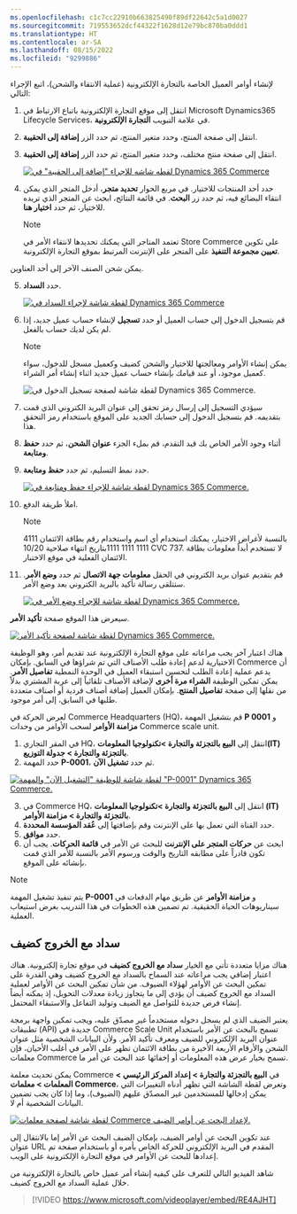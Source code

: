 ```yaml
---
ms.openlocfilehash: c1c7cc22910b663825490f89df22642c5a1d0027
ms.sourcegitcommit: 719553652dcf44322f1628d12e79bc870ba0ddd1
ms.translationtype: HT
ms.contentlocale: ar-SA
ms.lasthandoff: 08/15/2022
ms.locfileid: "9299886"
---
```

لإنشاء أوامر العميل الخاصة بالتجارة الإلكترونية (عملية الانتقاء والشحن)، اتبع الإجراء التالي:

1. انتقل إلى موقع التجارة الإلكترونية باتباع الارتباط في Microsoft Dynamics365 Lifecycle Services، في علامة التبويب **التجارة الإلكترونية**.
2. انتقل إلى صفحة المنتج، وحدد متغير المنتج، ثم حدد الزر **إضافة إلى الحقيبة**. 
3. انتقل إلى صفحة منتج مختلف، وحدد متغير المنتج، ثم حدد الزر **إضافة إلى الحقيبة**.

    [![لقطه شاشه للإجراء "إضافة إلى الحقيبة" في Dynamics 365 Commerce](../media/add-to-bag-ss.jpg)](../media/add-to-bag-ss.jpg#lightbox)
    
4. حدد أحد المنتجات للاختيار. في مربع الحوار **تحديد متجر**، أدخل المتجر الذي يمكن انتقاء البضائع فيه، ثم حدد زر **البحث**. في قائمة النتائج، ابحث عن المتجر الذي تريده للاختيار، ثم حدد **اختيار هنا**.

    > [!NOTE]
    > تعتمد المتاجر التي يمكنك تحديدها لانتقاء الأمر في Store Commerce على تكوين **تعيين مجموعة التنفيذ** على المتجر على الإنترنت المرتبط بموقع التجارة الإلكترونية. 
 
يمكن شحن الصنف الآخر إلى أحد العناوين.

5. حدد **السداد**.

    [![لقطة شاشة لإجراء السداد في Dynamics 365 Commerce](../media/checkout-ss.jpg)](../media/checkout-ss.jpg#lightbox)
    
6. قم بتسجيل الدخول إلى حساب العميل أو حدد **تسجيل** لإنشاء حساب عميل جديد، إذا لم يكن لديك حساب بالفعل. 

    > [!NOTE]
    > يمكن إنشاء الأوامر ومعالجتها للاختيار والشحن كضيف وكعميل مسجل للدخول، سواء كعميل موجود، أو عند قيامك بإنشاء حساب عميل جديد اثناء إنشاء أمر الشراء.
    
    ![لقطة شاشة لصفحة تسجيل الدخول في Dynamics 365 Commerce.](../media/sign-in-ss.jpg) 
    
7. سيؤدي التسجيل إلى إرسال رمز تحقق إلى عنوان البريد الكتروني الذي قمت بتقديمه. قم بتسجيل الدخول إلى حسابك الجديد على الموقع باستخدام رمز التحقق هذا. 
8. أثناء وجود الأمر الخاص بك قيد التقدم، قم بملء الجزء **عنوان الشحن**، ثم حدد **حفظ ومتابعة**.
9. حدد نمط التسليم، ثم حدد **حفظ ومتابعة**.

    [ ![لقطة شاشة للإجراء حفظ ومتابعة في Dynamics 365 Commerce.](../media/save-continue-ss.jpg) ](../media/save-continue-ss.jpg#lightbox)
    
10. املأ طريقة الدفع. 

    > [!NOTE]
    > بالنسبة لأغراض الاختبار، يمكنك استخدام أي اسم واستخدام رقم بطاقة الائتمان 4111 1111 1111 1111بتاريخ انتهاء صلاحية 10/20 CVC 737.
    > لا تستخدم أبداً معلومات بطاقة الائتمان الفعلية في موقع الاختبار.
    
11. قم بتقديم عنوان بريد الكتروني في الحقل **معلومات جهة الاتصال** ثم حدد **وضع الأمر**. ستتلقى رسالة تأكيد بالبريد الكتروني بعد وضع الأمر.

    [ ![لقطة شاشة للإجراء وضع الأمر في Dynamics 365 Commerce.](../media/place-order-ss.jpg) ](../media/place-order-ss.jpg#lightbox)
    
سيعرض هذا الموقع صفحة **تأكيد الأمر**.

 [ ![لقطة شاشة لصفحة تأكيد الأمر Dynamics 365 Commerce.](../media/order-confirmation-ss.jpg) ](../media/order-confirmation-ss.jpg#lightbox) 
 
هناك اعتبار آخر يجب مراعاته على موقع التجارة الإلكترونية عند تقديم أمر، وهو الوظيفة الاختيارية لدعم إعادة طلب الأصناف التي تم شراؤها في السابق. بإمكان Commerce أن يدعم عملية إعادة الطلب لتحسين استبقاء العميل في الوحدة النمطية **تفاصيل الأمر**. يمكن تمكين الوظيفة **الشراء مرة أخرى** لإضافة الأصناف تلقائياً إلى عربة المشتري بدلاً من نقلها إلى صفحة **تفاصيل المنتج**. بإمكان العميل إضافة أصناف فردية أو أصناف متعددة طلبها في السابق، إلى أمر موجود.  

لعرض الحركة في Commerce Headquarters ‏(HQ)، قم بتشغيل المهمة **P 0001** و **مزامنة الأوامر** لسحب الأوامر من وحدات Commerce scale unit.

1. في المقر التجاري HQ، انتقل إلى **البيع بالتجزئة والتجارة >تكنولوجيا المعلومات(IT) بالتجزئة والتجارة > جدولة التوزيع**.
2. حدد المهمة **P-0001**، ثم حدد **تشغيل الآن**.

 [![لقطة شاشة للوظيفة "التشغيل الآن" والمهمة "P-0001" Dynamics 365 Commerce. ](../media/run-now-job-ss.jpg)](../media/run-now-job-ss.jpg#lightbox)
 
3. في Commerce HQ، انتقل إلى **البيع بالتجزئة والتجارة >تكنولوجيا المعلومات (IT) بالتجزئة والتجارة > مزامنة الأوامر**.
4. حدد القناة التي تعمل بها على الإنترنت وقم بإضافتها إلى **عُقد المؤسسة المحددة**.
5. حدد **موافق**.
6. ابحث عن **حركات المتجر على الإنترنت** للبحث عن الأمر في **قائمة الحركات**. يجب أن تكون قادراً على مطابقه التاريخ والوقت ورسوم الأمر بالنسبة للأمر الذي قمت بإنشائه على الموقع.

> [!NOTE]
> يتم تنفيذ تشغيل المهمة **P-0001** و **مزامنة الأوامر** عن طريق مهام الدفعات في سيناريوهات الحياة الحقيقية. تم تضمين هذه الخطوات في هذا التدريب بغرض استيعاب العملية.

## <a name="guest-checkout"></a>سداد مع الخروج كضيف‬

هناك مزايا متعددة تأتي مع الخيار **سداد مع الخروج كضيف** في موقع تجارة إلكترونية. هناك اعتبار إضافي يجب مراعاته عند السماح بالسداد مع الخروج كضيف وهي القدرة على تمكين البحث عن الأوامر لهؤلاء الضيوف. من شأن تمكين البحث عن الأوامر لعملية السداد مع الخروج كضيف أن يؤدي إلى ما يتجاوز زيادة معدلات التحويل، إذ يمكنه أيضاً إنشاء فرص جديدة للتواصل مع الضيف وتوليد التفاعل والاستبقاء المحتمل. 

يعتبر الضيف الذي لم يسجل دخوله مستخدماً غير مصدّق عليه، ويجب تمكين واجهة برمجة تطبيقات (API) جديدة في Commerce Scale Unit تسمح بالبحث عن الأمر باستخدام عنوان البريد الإلكتروني للضيف ومعرف تأكيد الأمر. ولأن البيانات الشخصية مثل عنوان الشحن والأرقام الأربعة الأخيرة من بطاقة الائتمان تظهر على الأمر في أغلب الأحيان، فإن معلمات Commerce تسمح بخيار عرض هذه المعلومات أو إخفائها عند البحث عن أمر ما. 

يمكن تحديث معلمة Commerce في **البيع بالتجزئة والتجارة > إعداد المركز الرئيسي > المعلمات > معلمات Commerce**، وتعرض لقطة الشاشة التي تظهر أدناه التغييرات التي يمكن إدخالها للمستخدمين غير المصدّق عليهم (الضيوف)، وما إذا كان يجب تضمين البيانات الشخصية أم لا. 
 
[ ![لقطة شاشة لصفحة معلمات Commerce لإعداد البحث عن أوامر الضيف.](../media/guest-orders-ss.png) ](../media/guest-orders-ss.png#lightbox)

عند تكوين البحث عن أوامر الضيف، بإمكان الضيف البحث عن الأمر إما بالانتقال إلى عنوان URL المقدم في البريد الإلكتروني للحركة الخاص بأمره أو باستخدام صفحة تم إعدادها للبحث عن الأوامر في موقع التجارة الإلكترونية على الويب. 

شاهد الفيديو التالي للتعرف على كيفيه إنشاء أمر عميل خاص بالتجارة الإلكترونية من خلال عملية السداد مع الخروج كضيف. 

 > [!VIDEO https://www.microsoft.com/videoplayer/embed/RE4AJHT] 


